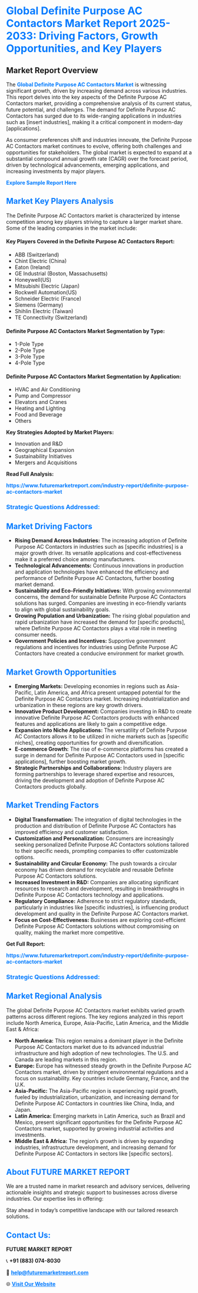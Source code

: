 <h1 style="color: #007BFF;">Global Definite Purpose AC Contactors Market Report 2025-2033: Driving Factors, Growth Opportunities, and Key Players</h1>

<section id="overview">
<h2>Market Report Overview</h2>
<p>The <a href="https://www.futuremarketreport.com/industry-report/definite-purpose-ac-contactors-market" style="color: #007BFF; text-decoration: none;"><strong>Global Definite Purpose AC Contactors Market</strong></a> is witnessing significant growth, driven by increasing demand across various industries. This report delves into the key aspects of the Definite Purpose AC Contactors market, providing a comprehensive analysis of its current status, future potential, and challenges. The demand for Definite Purpose AC Contactors has surged due to its wide-ranging applications in industries such as [insert industries], making it a critical component in modern-day [applications].</p>
<p>As consumer preferences shift and industries innovate, the Definite Purpose AC Contactors market continues to evolve, offering both challenges and opportunities for stakeholders. The global market is expected to expand at a substantial compound annual growth rate (CAGR) over the forecast period, driven by technological advancements, emerging applications, and increasing investments by major players.</p>
</section>

<section id="overview">
<p><a href="https://www.futuremarketreport.com/request-sample/reportId=45930" style="color: #007BFF; text-decoration: none;"><strong>Explore Sample Report Here</strong></a></p>
</section>

<section id="key-players">
<h2 style="color: #007BFF;">Market Key Players Analysis</h2>
<p>The Definite Purpose AC Contactors market is characterized by intense competition among key players striving to capture a larger market share. Some of the leading companies in the market include:</p>
<h4>Key Players Covered in the Definite Purpose AC Contactors Report:</h4>
<ul><li>ABB (Switzerland)</li><li>Chint Electric (China)</li><li>Eaton (Ireland)</li><li>GE Industrial (Boston, Massachusetts)</li><li>Honeywell(US)</li><li>Mitsubishi Electric (Japan)</li><li>Rockwell Automation(US)</li><li>Schneider Electric (France)</li><li>Siemens (Germany)</li><li>Shihlin Electric (Taiwan)</li><li>TE Connectivity (Switzerland)</li></ul>
<h4>Definite Purpose AC Contactors Market Segmentation by Type:</h4>
<ul><li>1-Pole Type</li><li>2-Pole Type</li><li>3-Pole Type</li><li>4-Pole Type</li></ul>

<h4>Definite Purpose AC Contactors Market Segmentation by Application:</h4>
<ul><li>HVAC and Air Conditioning</li><li>Pump and Compressor</li><li>Elevators and Cranes</li><li>Heating and Lighting</li><li>Food and Beverage</li><li>Others</li></ul>
<p><strong>Key Strategies Adopted by Market Players:</strong></p>
<ul>
<li>Innovation and R&D</li>
<li>Geographical Expansion</li>
<li>Sustainability Initiatives</li>
<li>Mergers and Acquisitions</li>
</ul>
</section>

<section>
<p><strong>Read Full Analysis: </strong></p><a href="https://www.futuremarketreport.com/industry-report/definite-purpose-ac-contactors-market" style="color: #007BFF; text-decoration: none;"><strong>https://www.futuremarketreport.com/industry-report/definite-purpose-ac-contactors-market</strong></a>
<h3 style="color: #007BFF;">Strategic Questions Addressed:</h3>
</section>

<section id="driving-factors">
<h2 style="color: #007BFF;">Market Driving Factors</h2>
<ul>
<li><strong>Rising Demand Across Industries:</strong> The increasing adoption of Definite Purpose AC Contactors in industries such as [specific industries] is a major growth driver. Its versatile applications and cost-effectiveness make it a preferred choice among manufacturers.</li>
<li><strong>Technological Advancements:</strong> Continuous innovations in production and application technologies have enhanced the efficiency and performance of Definite Purpose AC Contactors, further boosting market demand.</li>
<li><strong>Sustainability and Eco-Friendly Initiatives:</strong> With growing environmental concerns, the demand for sustainable Definite Purpose AC Contactors solutions has surged. Companies are investing in eco-friendly variants to align with global sustainability goals.</li>
<li><strong>Growing Population and Urbanization:</strong> The rising global population and rapid urbanization have increased the demand for [specific products], where Definite Purpose AC Contactors plays a vital role in meeting consumer needs.</li>
<li><strong>Government Policies and Incentives:</strong> Supportive government regulations and incentives for industries using Definite Purpose AC Contactors have created a conducive environment for market growth.</li>
</ul>
</section>

<section id="growth-opportunities">
<h2 style="color: #007BFF;">Market Growth Opportunities</h2>
<ul>
<li><strong>Emerging Markets:</strong> Developing economies in regions such as Asia-Pacific, Latin America, and Africa present untapped potential for the Definite Purpose AC Contactors market. Increasing industrialization and urbanization in these regions are key growth drivers.</li>
<li><strong>Innovative Product Development:</strong> Companies investing in R&D to create innovative Definite Purpose AC Contactors products with enhanced features and applications are likely to gain a competitive edge.</li>
<li><strong>Expansion into Niche Applications:</strong> The versatility of Definite Purpose AC Contactors allows it to be utilized in niche markets such as [specific niches], creating opportunities for growth and diversification.</li>
<li><strong>E-commerce Growth:</strong> The rise of e-commerce platforms has created a surge in demand for Definite Purpose AC Contactors used in [specific applications], further boosting market growth.</li>
<li><strong>Strategic Partnerships and Collaborations:</strong> Industry players are forming partnerships to leverage shared expertise and resources, driving the development and adoption of Definite Purpose AC Contactors products globally.</li>
</ul>
</section>

<section id="trending-factors">
<h2 style="color: #007BFF;">Market Trending Factors</h2>
<ul>
<li><strong>Digital Transformation:</strong> The integration of digital technologies in the production and distribution of Definite Purpose AC Contactors has improved efficiency and customer satisfaction.</li>
<li><strong>Customization and Personalization:</strong> Consumers are increasingly seeking personalized Definite Purpose AC Contactors solutions tailored to their specific needs, prompting companies to offer customizable options.</li>
<li><strong>Sustainability and Circular Economy:</strong> The push towards a circular economy has driven demand for recyclable and reusable Definite Purpose AC Contactors solutions.</li>
<li><strong>Increased Investment in R&D:</strong> Companies are allocating significant resources to research and development, resulting in breakthroughs in Definite Purpose AC Contactors technology and applications.</li>
<li><strong>Regulatory Compliance:</strong> Adherence to strict regulatory standards, particularly in industries like [specific industries], is influencing product development and quality in the Definite Purpose AC Contactors market.</li>
<li><strong>Focus on Cost-Effectiveness:</strong> Businesses are exploring cost-efficient Definite Purpose AC Contactors solutions without compromising on quality, making the market more competitive.</li>
</ul>
</section>

<section>
<p><strong>Get Full Report: </strong></p><a href="https://www.futuremarketreport.com/industry-report/definite-purpose-ac-contactors-market" style="color: #007BFF; text-decoration: none;"><strong>https://www.futuremarketreport.com/industry-report/definite-purpose-ac-contactors-market</strong></a>
<h3 style="color: #007BFF;">Strategic Questions Addressed:</h3>
</section>


<section id="regional-analysis">
<h2 style="color: #007BFF;">Market Regional Analysis</h2>
<p>The global Definite Purpose AC Contactors market exhibits varied growth patterns across different regions. The key regions analyzed in this report include North America, Europe, Asia-Pacific, Latin America, and the Middle East & Africa:</p>
<ul>
<li><strong>North America:</strong> This region remains a dominant player in the Definite Purpose AC Contactors market due to its advanced industrial infrastructure and high adoption of new technologies. The U.S. and Canada are leading markets in this region.</li>
<li><strong>Europe:</strong> Europe has witnessed steady growth in the Definite Purpose AC Contactors market, driven by stringent environmental regulations and a focus on sustainability. Key countries include Germany, France, and the U.K.</li>
<li><strong>Asia-Pacific:</strong> The Asia-Pacific region is experiencing rapid growth, fueled by industrialization, urbanization, and increasing demand for Definite Purpose AC Contactors in countries like China, India, and Japan.</li>
<li><strong>Latin America:</strong> Emerging markets in Latin America, such as Brazil and Mexico, present significant opportunities for the Definite Purpose AC Contactors market, supported by growing industrial activities and investments.</li>
<li><strong>Middle East & Africa:</strong> The region’s growth is driven by expanding industries, infrastructure development, and increasing demand for Definite Purpose AC Contactors in sectors like [specific sectors].</li>
</ul>
</section>

<footer>
<h2 style="color: #007BFF;">About FUTURE MARKET REPORT</h2>
<p>We are a trusted name in market research and advisory services, delivering actionable insights and strategic support to businesses across diverse industries. Our expertise lies in offering:</p>

<p>Stay ahead in today’s competitive landscape with our tailored research solutions.</p>

<h2 style="color: #007BFF;">Contact Us:</h2>
<p><strong>FUTURE MARKET REPORT</strong></p>
<p>📞 <strong>+91 (883) 074-8030</strong></p>
<p>📧 <strong><a href="mailto:help@futuremarketreport.com" style="color: #007BFF;">help@futuremarketreport.com</a></strong></p>
<p>🌐 <strong><a href="https://www.futuremarketreport.com/" style="color: #007BFF;">Visit Our Website</a></strong></p>
</footer>